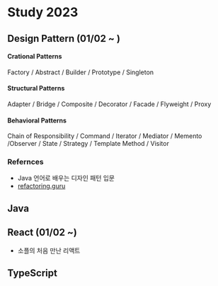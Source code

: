 # Study 2023
## Design Pattern (01/02 ~ ) 
#### Crational Patterns
Factory / Abstract / Builder / Prototype / Singleton

#### Structural Patterns
Adapter / Bridge / Composite / Decorator / Facade / 
Flyweight / Proxy

#### Behavioral Patterns
Chain of Responsibility / Command / Iterator / Mediator / Memento 
/Observer / State / Strategy / Template Method / Visitor

### Refernces
- Java 언어로 배우는 디자인 패턴 입문
- [refactoring.guru](https://refactoring.guru/design-patterns)

## Java 
## React (01/02 ~)
- 소플의 처음 만난 리액트
## TypeScript
